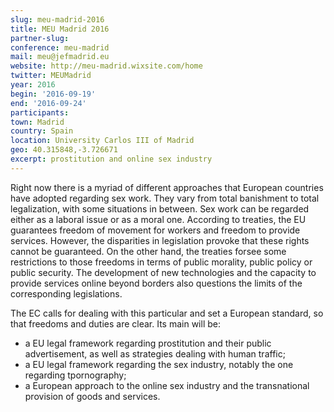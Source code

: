 ```yaml
---
slug: meu-madrid-2016
title: MEU Madrid 2016
partner-slug:
conference: meu-madrid
mail: ​meu@jefmadrid.eu​
website: http://meu-madrid.wixsite.com/home
twitter: MEUMadrid
year: 2016
begin: '2016-09-19'
end: '2016-09-24'
participants:
town: Madrid
country: Spain
location: University Carlos III of Madrid
geo: 40.315848,-3.726671
excerpt: prostitution and online sex industry
---
```


Right now there is a myriad of different approaches that European countries have adopted regarding sex work. They vary from total banishment to total legalization, with some situations in between. Sex work can be regarded either as a laboral issue or as a moral one. According to treaties, the EU guarantees freedom of movement for workers and freedom to provide services. However, the disparities in legislation provoke that these rights cannot be guaranteed. On the other hand, the treaties forsee some restrictions to those freedoms in terms of public morality, public policy or public security. The development of new technologies and the capacity to provide services online beyond borders also questions the limits of the corresponding legislations.

The EC calls for dealing with this particular and set a European standard, so that freedoms and duties are clear. Its main will be:

- a EU legal framework regarding prostitution and their public advertisement, as well as strategies dealing with human traffic;
- a EU legal framework regarding the sex industry, notably the one regarding tpornography;
- a European approach to the online sex industry and the transnational provision of goods and services.

